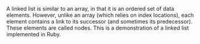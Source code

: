 A linked list is similar to an array, in that it is an ordered set of data elements. However, unlike an array (which relies on index locations), each element contains a link to its successor (and sometimes its predecessor). These elements are called nodes. This is a demonstration of a linked list implemented in Ruby.
